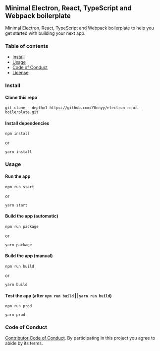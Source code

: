 ## Minimal Electron, React, TypeScript and Webpack boilerplate

Minimal Electron, React, TypeScript and Webpack boilerplate to help you get started with building your next app.

### Table of contents

- [Install](#install)
- [Usage](#usage)
- [Code of Conduct](#code-of-conduct)
- [License](#license)

### Install

#### Clone this repo

```
git clone --depth=1 https://github.com/Y0nnyy/electron-react-boilerplate.git
```

#### Install dependencies

```
npm install
```

or

```
yarn install
```

### Usage

#### Run the app

```
npm run start
```

or

```
yarn start
```

#### Build the app (automatic)

```
npm run package
```

or

```
yarn package
```

#### Build the app (manual)

```
npm run build
```

or

```
yarn build
```

#### Test the app (after `npm run build` || `yarn run build`)

```
npm run prod
```

```
yarn prod
```

### Code of Conduct

[Contributor Code of Conduct](code-of-conduct.md). By participating in this project you agree to abide by its terms.
